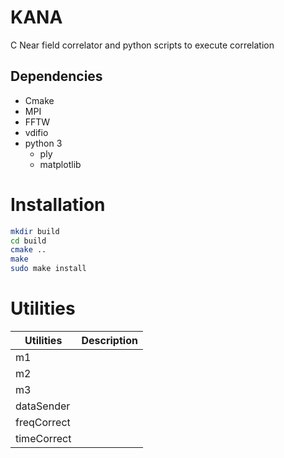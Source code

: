 # KANA
C Near field correlator and python scripts to execute correlation 

## Dependencies
- Cmake
- MPI
- FFTW
- vdifio
- python 3
  - ply
  - matplotlib
 
# Installation
```bash
mkdir build
cd build
cmake ..
make
sudo make install
```

# Utilities
| **Utilities** | **Description** |
|---------------|-----------------|
| m1            |                 |
| m2            |                 |
| m3            |                 |
| dataSender    |                 |
| freqCorrect   |                 |
| timeCorrect   |                 |